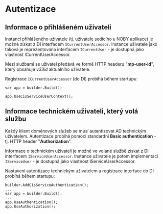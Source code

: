 # Autentizace

## Informace o přihlášeném uživateli
Instanci přihlášeného uživatele (tj. uživatele sedícího u NOBY aplikace) je možné získat z DI interfacem `ICurrentUserAccessor`.
Instance uživatele jako taková je reprezentována interfacem `ICurrentUser` - je dostupná jako vlastnost ICurrentUserAccessor.

Mezi službami se uživatel předává ve formě HTTP headeru "**mp-user-id**", který obsahuje *v33id* aktuálního uživatele.

Registrace `ICurrentUserAccessor` (do DI) probíhá během startupu:
```
var app = builder.Build();
...
app.UseCisServiceUserContext();
```


## Informace technickém uživateli, který volá službu
Každý klient doménových služeb se musí autentizovat AD technickým uživatelem. 
Autentizace probíhá pomocí standardní **Basic authentication** - tj. HTTP header "**Authorization**".

Informace o technickém uživateli je možné ve volané službě získat z DI interfacem `IServiceUserAccessor`.
Instance uživatele je potom implementací `IServiceUser` - je dostupná jako vlastnost IServiceUserAccessor.

Nastavení autentizace technickým uživatelem a registrace interface do DI probíhá během startupu:
```
builder.AddCisServiceAuthentication();
...
var app = builder.Build();
...
app.UseAuthentication();
app.UseAuthorization();
```

